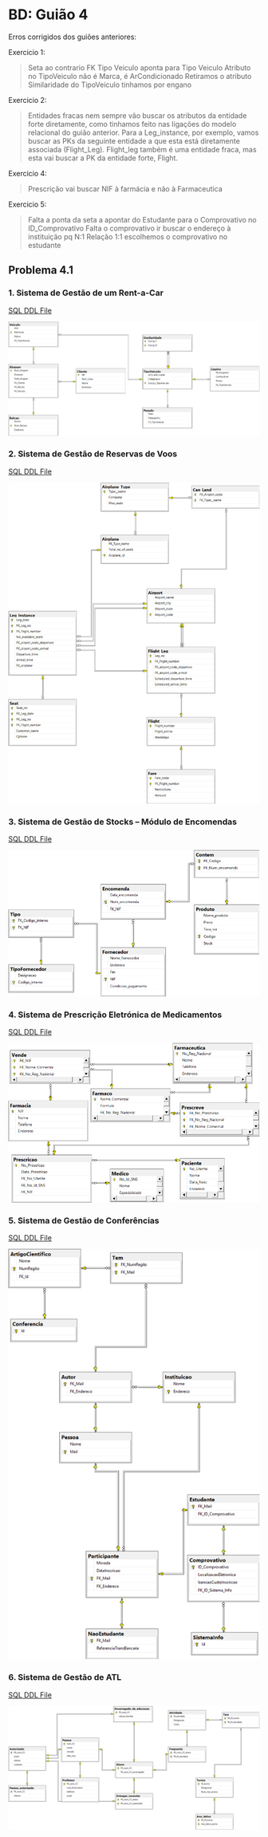# BD: Guião 4

Erros corrigidos dos guiões anteriores:

Exercicio 1:
> Seta ao contrario FK Tipo Veiculo aponta para Tipo Veiculo
> Atributo no TipoVeiculo não é Marca, é ArCondicionado
> Retiramos o atributo Similaridade do TipoVeiculo tinhamos por engano

Exercicio 2: 
> Entidades fracas nem sempre vão buscar os atributos da entidade forte diretamente, como tinhamos feito nas ligações do modelo relacional do guião anterior. Para a Leg_instance, por exemplo, vamos buscar as PKs da seguinte entidade a que esta está diretamente associada (Flight_Leg). Flight_leg também é uma entidade fraca, mas esta vai buscar a PK da entidade forte, Flight.   

Exercicio 4:
> Prescrição vai buscar NIF à farmácia e não à Farmaceutica

Exercicio 5:
> Falta a ponta da seta a apontar do Estudante para o Comprovativo no ID_Comprovativo
> Falta o comprovativo ir buscar o endereço à instituição pq N:1
> Relação 1:1 escolhemos o comprovativo no estudante

## ​Problema 4.1

### 1. Sistema de Gestão de um Rent-a-Car

[SQL DDL File](ex_4_1_1.sql "SQLFileQuestion")

![ex_4_1_1 diagram](ex_4_1_1.png "AnImage")

### 2. Sistema de Gestão de Reservas de Voos

[SQL DDL File](ex_4_1_2.sql "SQLFileQuestion")

![ex_4_1_2 diagram](ex_4_1_2.png "AnImage")

### 3. Sistema de Gestão de Stocks – Módulo de Encomendas

[SQL DDL File](ex_4_1_3.sql "SQLFileQuestion")

![ex_4_1_3 diagram](ex_4_1_3.png "AnImage")

### 4. Sistema de Prescrição Eletrónica de Medicamentos 

[SQL DDL File](ex_4_1_4.sql "SQLFileQuestion")

![ex_4_1_4 diagram](ex_4_1_4.png "AnImage")

### 5. Sistema de Gestão de Conferências

[SQL DDL File](ex_4_1_5.sql "SQLFileQuestion")

![ex_4_1_5 diagram](ex_4_1_5.png "AnImage")

### 6. Sistema de Gestão de ATL

[SQL DDL File](ex_4_1_6.sql "SQLFileQuestion")

![ex_4_1_6 diagram](ex_4_1_6.png "AnImage")
